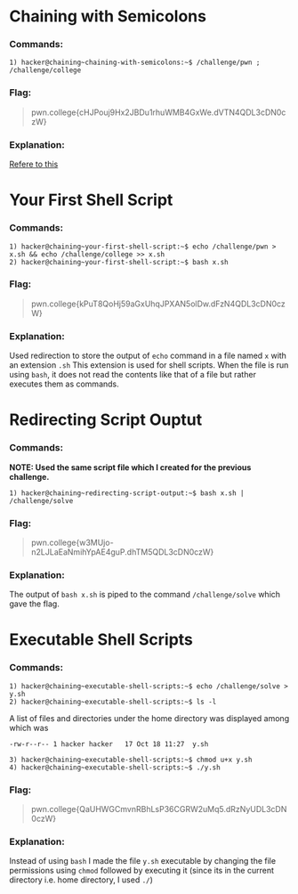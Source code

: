# Chaining with Semicolons
### Commands:
```
1) hacker@chaining~chaining-with-semicolons:~$ /challenge/pwn ; /challenge/college
```
### Flag: 
>pwn.college{cHJPouj9Hx2JBDu1rhuWMB4GxWe.dVTN4QDL3cDN0czW}
### Explanation:
[Refere to this](https://github.com/Gulabi-Dil/cryptonite_taskphase_Yashovardhan/blob/main/Operators%20differences%20(extra).md#the-semicolon-)

# Your First Shell Script
### Commands:
```
1) hacker@chaining~your-first-shell-script:~$ echo /challenge/pwn > x.sh && echo /challenge/college >> x.sh
2) hacker@chaining~your-first-shell-script:~$ bash x.sh
```
### Flag: 
>pwn.college{kPuT8QoHj59aGxUhqJPXAN5olDw.dFzN4QDL3cDN0czW}
### Explanation:
Used redirection to store the output of `echo` command in a file named `x` with an extension `.sh` This extension is used for shell scripts. When the file is run using `bash`, it does not read the contents like that of a file but rather executes them as commands.

# Redirecting Script Ouptut
### Commands:
**NOTE: Used the same script file which I created for the previous challenge.**
```
1) hacker@chaining~redirecting-script-output:~$ bash x.sh | /challenge/solve
```
### Flag:
>pwn.college{w3MUjo-n2LJLaEaNmihYpAE4guP.dhTM5QDL3cDN0czW}
### Explanation:
The output of `bash x.sh` is piped to the command `/challenge/solve` which gave the flag.

# Executable Shell Scripts
### Commands:
```
1) hacker@chaining~executable-shell-scripts:~$ echo /challenge/solve > y.sh
2) hacker@chaining~executable-shell-scripts:~$ ls -l
```
A list of files and directories under the home directory was displayed among which was

`-rw-r--r-- 1 hacker hacker   17 Oct 18 11:27  y.sh`
```
3) hacker@chaining~executable-shell-scripts:~$ chmod u+x y.sh
4) hacker@chaining~executable-shell-scripts:~$ ./y.sh
```
### Flag:
>pwn.college{QaUHWGCmvnRBhLsP36CGRW2uMq5.dRzNyUDL3cDN0czW}
### Explanation:
Instead of using `bash` I made the file `y.sh` executable by changing the file permissions using `chmod` followed by executing it (since its in the current directory i.e. home directory, I used `./`)
